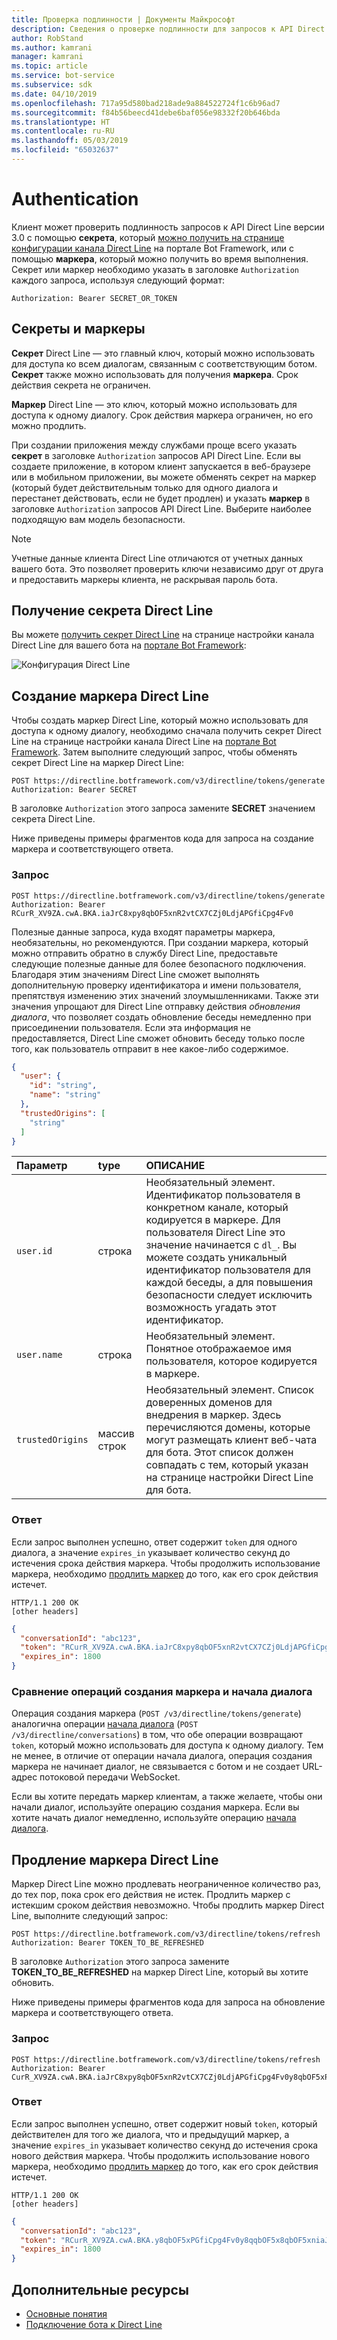 ```yaml
---
title: Проверка подлинности | Документы Майкрософт
description: Сведения о проверке подлинности для запросов к API Direct Line версии 3.0.
author: RobStand
ms.author: kamrani
manager: kamrani
ms.topic: article
ms.service: bot-service
ms.subservice: sdk
ms.date: 04/10/2019
ms.openlocfilehash: 717a95d580bad218ade9a884522724f1c6b96ad7
ms.sourcegitcommit: f84b56beecd41debe6baf056e98332f20b646bda
ms.translationtype: HT
ms.contentlocale: ru-RU
ms.lasthandoff: 05/03/2019
ms.locfileid: "65032637"
---
```

# <a name="authentication"></a>Authentication

Клиент может проверить подлинность запросов к API Direct Line версии 3.0 с помощью **секрета**, который [можно получить на странице конфигурации канала Direct Line](../bot-service-channel-connect-directline.md) на портале Bot Framework, или с помощью **маркера**, который можно получить во время выполнения. Секрет или маркер необходимо указать в заголовке `Authorization` каждого запроса, используя следующий формат: 

```http
Authorization: Bearer SECRET_OR_TOKEN
```

## <a name="secrets-and-tokens"></a>Секреты и маркеры

**Секрет** Direct Line — это главный ключ, который можно использовать для доступа ко всем диалогам, связанным с соответствующим ботом. **Секрет** также можно использовать для получения **маркера**. Срок действия секрета не ограничен. 

**Маркер** Direct Line — это ключ, который можно использовать для доступа к одному диалогу. Срок действия маркера ограничен, но его можно продлить. 

При создании приложения между службами проще всего указать **секрет** в заголовке `Authorization` запросов API Direct Line. Если вы создаете приложение, в котором клиент запускается в веб-браузере или в мобильном приложении, вы можете обменять секрет на маркер (который будет действительным только для одного диалога и перестанет действовать, если не будет продлен) и указать **маркер** в заголовке `Authorization` запросов API Direct Line. Выберите наиболее подходящую вам модель безопасности.

> [!NOTE]
> Учетные данные клиента Direct Line отличаются от учетных данных вашего бота. Это позволяет проверить ключи независимо друг от друга и предоставить маркеры клиента, не раскрывая пароль бота. 

## <a name="get-a-direct-line-secret"></a>Получение секрета Direct Line

Вы можете [получить секрет Direct Line](../bot-service-channel-connect-directline.md) на странице настройки канала Direct Line для вашего бота на <a href="https://dev.botframework.com/" target="_blank">портале Bot Framework</a>:

![Конфигурация Direct Line](../media/direct-line-configure.png)

## <a id="generate-token"></a> Создание маркера Direct Line

Чтобы создать маркер Direct Line, который можно использовать для доступа к одному диалогу, необходимо сначала получить секрет Direct Line на странице настройки канала Direct Line на <a href="https://dev.botframework.com/" target="_blank">портале Bot Framework</a>. Затем выполните следующий запрос, чтобы обменять секрет Direct Line на маркер Direct Line:

```http
POST https://directline.botframework.com/v3/directline/tokens/generate
Authorization: Bearer SECRET
```

В заголовке `Authorization` этого запроса замените **SECRET** значением секрета Direct Line.

Ниже приведены примеры фрагментов кода для запроса на создание маркера и соответствующего ответа.

### <a name="request"></a>Запрос

```http
POST https://directline.botframework.com/v3/directline/tokens/generate
Authorization: Bearer RCurR_XV9ZA.cwA.BKA.iaJrC8xpy8qbOF5xnR2vtCX7CZj0LdjAPGfiCpg4Fv0
```

Полезные данные запроса, куда входят параметры маркера, необязательны, но рекомендуются. При создании маркера, который можно отправить обратно в службу Direct Line, предоставьте следующие полезные данные для более безопасного подключения. Благодаря этим значениям Direct Line сможет выполнять дополнительную проверку идентификатора и имени пользователя, препятствуя изменению этих значений злоумышленниками. Также эти значения упрощают для Direct Line отправку действия _обновления диалога_, что позволяет создать обновление беседы немедленно при присоединении пользователя. Если эта информация не предоставляется, Direct Line сможет обновить беседу только после того, как пользователь отправит в нее какое-либо содержимое.

```json
{
  "user": {
    "id": "string",
    "name": "string"
  },
  "trustedOrigins": [
    "string"
  ]
}
```

| Параметр | type | ОПИСАНИЕ |
| :--- | :--- | :--- |
| `user.id` | строка | Необязательный элемент. Идентификатор пользователя в конкретном канале, который кодируется в маркере. Для пользователя Direct Line это значение начинается с `dl_`. Вы можете создать уникальный идентификатор пользователя для каждой беседы, а для повышения безопасности следует исключить возможность угадать этот идентификатор. |
| `user.name` | строка | Необязательный элемент. Понятное отображаемое имя пользователя, которое кодируется в маркере. |
| `trustedOrigins` | массив строк | Необязательный элемент. Список доверенных доменов для внедрения в маркер. Здесь перечисляются домены, которые могут размещать клиент веб-чата для бота. Этот список должен совпадать с тем, который указан на странице настройки Direct Line для бота. |

### <a name="response"></a>Ответ

Если запрос выполнен успешно, ответ содержит `token` для одного диалога, а значение `expires_in` указывает количество секунд до истечения срока действия маркера. Чтобы продолжить использование маркера, необходимо [продлить маркер](#refresh-token) до того, как его срок действия истечет.

```http
HTTP/1.1 200 OK
[other headers]
```

```json
{
  "conversationId": "abc123",
  "token": "RCurR_XV9ZA.cwA.BKA.iaJrC8xpy8qbOF5xnR2vtCX7CZj0LdjAPGfiCpg4Fv0y8qbOF5xPGfiCpg4Fv0y8qqbOF5x8qbOF5xn",
  "expires_in": 1800
}
```

### <a name="generate-token-versus-start-conversation"></a>Сравнение операций создания маркера и начала диалога

Операция создания маркера (`POST /v3/directline/tokens/generate`) аналогична операции [начала диалога](bot-framework-rest-direct-line-3-0-start-conversation.md) (`POST /v3/directline/conversations`) в том, что обе операции возвращают `token`, который можно использовать для доступа к одному диалогу. Тем не менее, в отличие от операции начала диалога, операция создания маркера не начинает диалог, не связывается с ботом и не создает URL-адрес потоковой передачи WebSocket. 

Если вы хотите передать маркер клиентам, а также желаете, чтобы они начали диалог, используйте операцию создания маркера. Если вы хотите начать диалог немедленно, используйте операцию [начала диалога](bot-framework-rest-direct-line-3-0-start-conversation.md).

## <a id="refresh-token"></a> Продление маркера Direct Line

Маркер Direct Line можно продлевать неограниченное количество раз, до тех пор, пока срок его действия не истек. Продлить маркер с истекшим сроком действия невозможно. Чтобы продлить маркер Direct Line, выполните следующий запрос: 

```http
POST https://directline.botframework.com/v3/directline/tokens/refresh
Authorization: Bearer TOKEN_TO_BE_REFRESHED
```

В заголовке `Authorization` этого запроса замените **TOKEN_TO_BE_REFRESHED** на маркер Direct Line, который вы хотите обновить.

Ниже приведены примеры фрагментов кода для запроса на обновление маркера и соответствующего ответа.

### <a name="request"></a>Запрос

```http
POST https://directline.botframework.com/v3/directline/tokens/refresh
Authorization: Bearer CurR_XV9ZA.cwA.BKA.iaJrC8xpy8qbOF5xnR2vtCX7CZj0LdjAPGfiCpg4Fv0y8qbOF5xPGfiCpg4Fv0y8qqbOF5x8qbOF5xn
```

### <a name="response"></a>Ответ

Если запрос выполнен успешно, ответ содержит новый `token`, который действителен для того же диалога, что и предыдущий маркер, а значение `expires_in` указывает количество секунд до истечения срока нового действия маркера. Чтобы продолжить использование нового маркера, необходимо [продлить маркер](#refresh-token) до того, как его срок действия истечет.

```http
HTTP/1.1 200 OK
[other headers]
```

```json
{
  "conversationId": "abc123",
  "token": "RCurR_XV9ZA.cwA.BKA.y8qbOF5xPGfiCpg4Fv0y8qqbOF5x8qbOF5xniaJrC8xpy8qbOF5xnR2vtCX7CZj0LdjAPGfiCpg4Fv0",
  "expires_in": 1800
}
```

## <a name="additional-resources"></a>Дополнительные ресурсы

- [Основные понятия](bot-framework-rest-direct-line-3-0-concepts.md)
- [Подключение бота к Direct Line](../bot-service-channel-connect-directline.md)